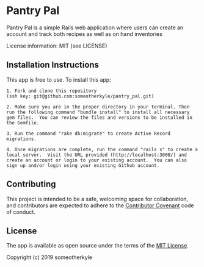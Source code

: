 # Pantry Pal 
Pantry Pal is a simple Rails web application where users can create an account and track both recipes as well as on hand inventories

License information: MIT (see LICENSE)

## Installation Instructions

This app is free to use.  To install this app: 

    1. Fork and clone this repository 
    (ssh key: git@github.com:someotherkyle/pantry_pal.git)
    
    2. Make sure you are in the proper directory in your terminal. Then run the following command "bundle install" to install all necessary gem files.  You can review the files and versions to be installed in the Gemfile.  
    
    3. Run the command "rake db:migrate" to create Active Record migrations. 
    
    4. Once migrations are complete, run the command "rails s" to create a local server.  Visit the URL provided (http://localhost:3000/) and create an account or login to your existing account.  You can also sign up and/or login using your existing Github account.

## Contributing

This project is intended to be a safe, welcoming space for collaboration, and contributors are expected to adhere to the [Contributor Covenant](http://contributor-covenant.org) code of conduct.

## License

The app is available as open source under the terms of the [MIT License](https://opensource.org/licenses/MIT).

Copyright (c) 2019 someotherkyle
